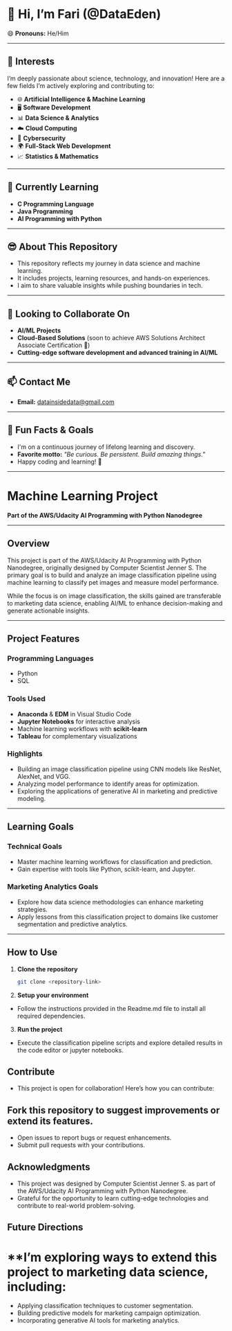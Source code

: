 # 👋 Hi, I’m Fari (@DataEden)  
😄 **Pronouns:** He/Him  

---

## 👀 **Interests**  
I’m deeply passionate about science, technology, and innovation! Here are a few fields I’m actively exploring and contributing to:  

- 🌐 **Artificial Intelligence & Machine Learning**  
- 🖥️ **Software Development**  
- 📊 **Data Science & Analytics**  
- ☁️ **Cloud Computing**  
- 🔐 **Cybersecurity**  
- 🌍 **Full-Stack Web Development**  
- 📈 **Statistics & Mathematics**  

---

## 🌱 **Currently Learning**  
- **C Programming Language**  
- **Java Programming**  
- **AI Programming with Python**  

---

## 😎 **About This Repository**  
- This repository reflects my journey in data science and machine learning.  
- It includes projects, learning resources, and hands-on experiences.  
- I aim to share valuable insights while pushing boundaries in tech.  

---

## 💞️ **Looking to Collaborate On**  
- **AI/ML Projects**  
- **Cloud-Based Solutions** (soon to achieve AWS Solutions Architect Associate Certification 🎉)  
- **Cutting-edge software development and advanced training in AI/ML**  

---

## 📫 **Contact Me**  
- **Email:** [datainsidedata@gmail.com](mailto:datainsidedata@gmail.com)  

---

## 🤩 **Fun Facts & Goals**  
- I'm on a continuous journey of lifelong learning and discovery.  
- **Favorite motto:** _"Be curious. Be persistent. Build amazing things."_  
- Happy coding and learning! 🚀  

---

# **Machine Learning Project**  
**Part of the AWS/Udacity AI Programming with Python Nanodegree**  

---

## **Overview**  
This project is part of the AWS/Udacity AI Programming with Python Nanodegree, originally designed by Computer Scientist Jenner S. The primary goal is to build and analyze an image classification pipeline using machine learning to classify pet images and measure model performance.  

While the focus is on image classification, the skills gained are transferable to marketing data science, enabling AI/ML to enhance decision-making and generate actionable insights.  

---

## **Project Features**  

### **Programming Languages**  
- Python  
- SQL  

### **Tools Used**  
- **Anaconda** & **EDM** in Visual Studio Code  
- **Jupyter Notebooks** for interactive analysis  
- Machine learning workflows with **scikit-learn**  
- **Tableau** for complementary visualizations  

### **Highlights**  
- Building an image classification pipeline using CNN models like ResNet, AlexNet, and VGG.  
- Analyzing model performance to identify areas for optimization.  
- Exploring the applications of generative AI in marketing and predictive modeling.  

---

## **Learning Goals**  

### **Technical Goals**  
- Master machine learning workflows for classification and prediction.  
- Gain expertise with tools like Python, scikit-learn, and Jupyter.  

### **Marketing Analytics Goals**  
- Explore how data science methodologies can enhance marketing strategies.  
- Apply lessons from this classification project to domains like customer segmentation and predictive analytics.  

---

## **How to Use**  

1. **Clone the repository**  
   ```bash
   git clone <repository-link>

2. **Setup your environment**
- Follow the instructions provided in the Readme.md file to install all required dependencies.
3. **Run the project**
- Execute the classification pipeline scripts and explore detailed results in the code editor or jupyter notebooks.
## **Contribute**
- This project is open for collaboration! Here’s how you can contribute:
## **Fork this repository to suggest improvements or extend its features.**
- Open issues to report bugs or request enhancements.
- Submit pull requests with your contributions.
## **Acknowledgments**
- This project was designed by Computer Scientist Jenner S. as part of the AWS/Udacity AI Programming with Python Nanodegree.
- Grateful for the opportunity to learn cutting-edge technologies and contribute to real-world problem-solving.
## **Future Directions**
# **I’m exploring ways to extend this project to marketing data science, including:
- Applying classification techniques to customer segmentation.
- Building predictive models for marketing campaign optimization.
- Incorporating generative AI tools for marketing analytics.
